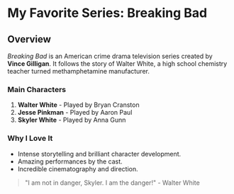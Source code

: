 # My Favorite Series: Breaking Bad

## Overview
*Breaking Bad* is an American crime drama television series created by **Vince Gilligan**. It follows the story of Walter White, a high school chemistry teacher turned methamphetamine manufacturer.

### Main Characters
1. **Walter White** - Played by Bryan Cranston
2. **Jesse Pinkman** - Played by Aaron Paul
3. **Skyler White** - Played by Anna Gunn

### Why I Love It
- Intense storytelling and brilliant character development.
- Amazing performances by the cast.
- Incredible cinematography and direction.


> "I am not in danger, Skyler. I am the danger!" - Walter White
